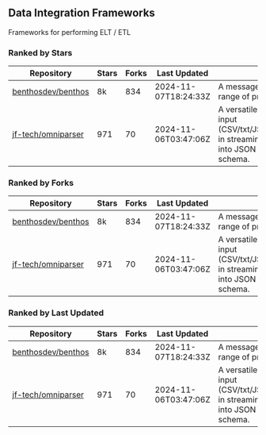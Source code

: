## Data Integration Frameworks

Frameworks for performing ELT / ETL

### Ranked by Stars

| Repository | Stars | Forks | Last Updated | Description | 
|------------|-------|-------|--------------|-------------|
| [benthosdev/benthos](https://github.com/benthosdev/benthos) | 8k | 834 | 2024-11-07T18:24:33Z |  A message streaming bridge between a range of protocols. |
| [jf-tech/omniparser](https://github.com/jf-tech/omniparser) | 971 | 70 | 2024-11-06T03:47:06Z |  A versatile ETL library that parses text input (CSV/txt/JSON/XML/EDI/X12/EDIFACT/etc) in streaming fashion and transforms data into JSON output using data-driven schema. |

### Ranked by Forks

| Repository | Stars | Forks | Last Updated | Description | 
|------------|-------|-------|--------------|-------------|
| [benthosdev/benthos](https://github.com/benthosdev/benthos) | 8k | 834 | 2024-11-07T18:24:33Z |  A message streaming bridge between a range of protocols. |
| [jf-tech/omniparser](https://github.com/jf-tech/omniparser) | 971 | 70 | 2024-11-06T03:47:06Z |  A versatile ETL library that parses text input (CSV/txt/JSON/XML/EDI/X12/EDIFACT/etc) in streaming fashion and transforms data into JSON output using data-driven schema. |

### Ranked by Last Updated

| Repository | Stars | Forks | Last Updated | Description | 
|------------|-------|-------|--------------|-------------|
| [benthosdev/benthos](https://github.com/benthosdev/benthos) | 8k | 834 | 2024-11-07T18:24:33Z |  A message streaming bridge between a range of protocols. |
| [jf-tech/omniparser](https://github.com/jf-tech/omniparser) | 971 | 70 | 2024-11-06T03:47:06Z |  A versatile ETL library that parses text input (CSV/txt/JSON/XML/EDI/X12/EDIFACT/etc) in streaming fashion and transforms data into JSON output using data-driven schema. |

